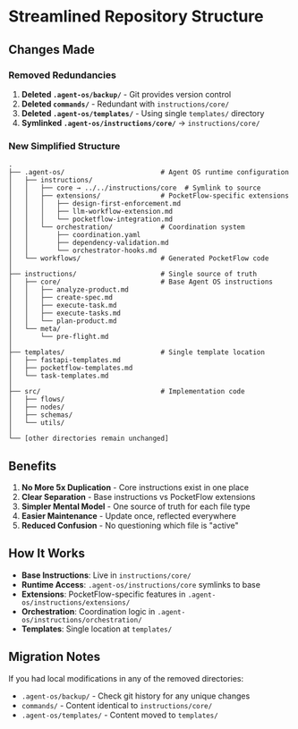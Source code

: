 # Streamlined Repository Structure

## Changes Made

### Removed Redundancies
1. **Deleted `.agent-os/backup/`** - Git provides version control
2. **Deleted `commands/`** - Redundant with `instructions/core/`
3. **Deleted `.agent-os/templates/`** - Using single `templates/` directory
4. **Symlinked `.agent-os/instructions/core/`** → `instructions/core/`

### New Simplified Structure

```
.
├── .agent-os/                        # Agent OS runtime configuration
│   ├── instructions/
│   │   ├── core → ../../instructions/core  # Symlink to source
│   │   ├── extensions/               # PocketFlow-specific extensions
│   │   │   ├── design-first-enforcement.md
│   │   │   ├── llm-workflow-extension.md
│   │   │   └── pocketflow-integration.md
│   │   └── orchestration/            # Coordination system
│   │       ├── coordination.yaml
│   │       ├── dependency-validation.md
│   │       └── orchestrator-hooks.md
│   └── workflows/                    # Generated PocketFlow code
│
├── instructions/                     # Single source of truth
│   ├── core/                         # Base Agent OS instructions
│   │   ├── analyze-product.md
│   │   ├── create-spec.md
│   │   ├── execute-task.md
│   │   ├── execute-tasks.md
│   │   └── plan-product.md
│   └── meta/
│       └── pre-flight.md
│
├── templates/                        # Single template location
│   ├── fastapi-templates.md
│   ├── pocketflow-templates.md
│   └── task-templates.md
│
├── src/                              # Implementation code
│   ├── flows/
│   ├── nodes/
│   ├── schemas/
│   └── utils/
│
└── [other directories remain unchanged]
```

## Benefits

1. **No More 5x Duplication** - Core instructions exist in one place
2. **Clear Separation** - Base instructions vs PocketFlow extensions
3. **Simpler Mental Model** - One source of truth for each file type
4. **Easier Maintenance** - Update once, reflected everywhere
5. **Reduced Confusion** - No questioning which file is "active"

## How It Works

- **Base Instructions**: Live in `instructions/core/`
- **Runtime Access**: `.agent-os/instructions/core` symlinks to base
- **Extensions**: PocketFlow-specific features in `.agent-os/instructions/extensions/`
- **Orchestration**: Coordination logic in `.agent-os/instructions/orchestration/`
- **Templates**: Single location at `templates/`

## Migration Notes

If you had local modifications in any of the removed directories:
- `.agent-os/backup/` - Check git history for any unique changes
- `commands/` - Content identical to `instructions/core/`
- `.agent-os/templates/` - Content moved to `templates/`